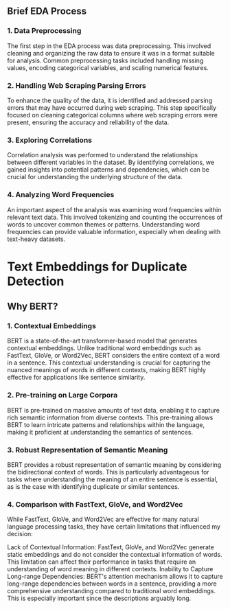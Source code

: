 ## Brief EDA Process

### 1. Data Preprocessing
The first step in the EDA process was data preprocessing. This involved cleaning and organizing the raw data to ensure it was in a format suitable for analysis. Common preprocessing tasks included handling missing values, encoding categorical variables, and scaling numerical features.

### 2. Handling Web Scraping Parsing Errors
To enhance the quality of the data, it is identified and addressed parsing errors that may have occurred during web scraping. This step specifically focused on cleaning categorical columns where web scraping errors were present, ensuring the accuracy and reliability of the data.

### 3. Exploring Correlations
Correlation analysis was performed to understand the relationships between different variables in the dataset. By identifying correlations, we gained insights into potential patterns and dependencies, which can be crucial for understanding the underlying structure of the data.

### 4. Analyzing Word Frequencies
An important aspect of the analysis was examining word frequencies within relevant text data. This involved tokenizing and counting the occurrences of words to uncover common themes or patterns. Understanding word frequencies can provide valuable information, especially when dealing with text-heavy datasets.

# Text Embeddings for Duplicate Detection

## Why BERT?

### 1. Contextual Embeddings
BERT is a state-of-the-art transformer-based model that generates contextual embeddings. Unlike traditional word embeddings such as FastText, GloVe, or Word2Vec, BERT considers the entire context of a word in a sentence. This contextual understanding is crucial for capturing the nuanced meanings of words in different contexts, making BERT highly effective for applications like sentence similarity.

### 2. Pre-training on Large Corpora
BERT is pre-trained on massive amounts of text data, enabling it to capture rich semantic information from diverse contexts. This pre-training allows BERT to learn intricate patterns and relationships within the language, making it proficient at understanding the semantics of sentences.

### 3. Robust Representation of Semantic Meaning
BERT provides a robust representation of semantic meaning by considering the bidirectional context of words. This is particularly advantageous for tasks where understanding the meaning of an entire sentence is essential, as is the case with identifying duplicate or similar sentences.

### 4. Comparison with FastText, GloVe, and Word2Vec

While FastText, GloVe, and Word2Vec are effective for many natural language processing tasks, they have certain limitations that influenced my decision:

Lack of Contextual Information: FastText, GloVe, and Word2Vec generate static embeddings and do not consider the contextual information of words. This limitation can affect their performance in tasks that require an understanding of word meaning in different contexts.
Inability to Capture Long-range Dependencies: BERT's attention mechanism allows it to capture long-range dependencies between words in a sentence, providing a more comprehensive understanding compared to traditional word embeddings. This is especially important since the descriptions arguably long.
